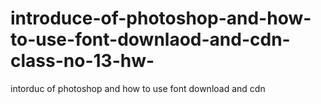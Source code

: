 # introduce-of-photoshop-and-how-to-use-font-downlaod-and-cdn-class-no-13-hw-
 intorduc of photoshop and how to use  font download  and cdn 
